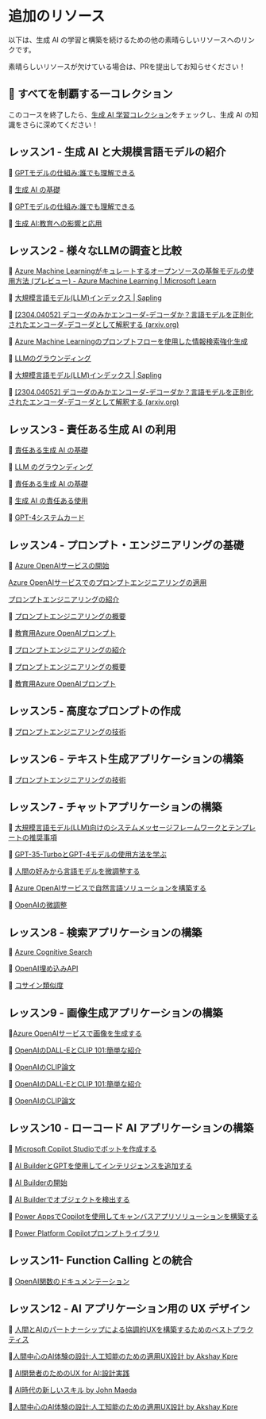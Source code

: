 # 追加のリソース  

以下は、生成 AI の学習と構築を続けるための他の素晴らしいリソースへのリンクです。

素晴らしいリソースが欠けている場合は、PRを提出してお知らせください！

## 🧠 すべてを制覇する一コレクション

このコースを終了したら、[生成 AI 学習コレクション](https://aka.ms/genai-collection?WT.mc_id=academic-105485-yoterada)をチェックし、生成 AI の知識をさらに深めてください！

## レッスン1 - 生成 AI と大規模言語モデルの紹介

🔗 [GPTモデルの仕組み:誰でも理解できる](https://bea.stollnitz.com/blog/how-gpt-works/?WT.mc_id=academic-105485-yoterada)

🔗 [生成 AI の基礎](https://learn.microsoft.com/training/modules/fundamentals-generative-ai?&WT.mc_id=academic-105485-yoterada)

🔗 [GPTモデルの仕組み:誰でも理解できる](https://bea.stollnitz.com/blog/how-gpt-works?WT.mc_id=academic-105485-yoterada)

🔗 [生成 AI:教育への影響と応用](https://arxiv.org/abs/2305.07605?wt.mc_id=github_S-1231_webpage_reactor)

## レッスン2 - 様々なLLMの調査と比較

🔗 [Azure Machine Learningがキュレートするオープンソースの基盤モデルの使用方法 (プレビュー) - Azure Machine Learning | Microsoft Learn](https://learn.microsoft.com/azure/machine-learning/how-to-use-foundation-models?WT.mc_id=academic-105485-yoterada)

🔗 [大規模言語モデル(LLM)インデックス | Sapling](https://sapling.ai/llm/index?WT.mc_id=academic-105485-yoterada)

🔗 [[2304.04052] デコーダのみかエンコーダ-デコーダか？言語モデルを正則化されたエンコーダ-デコーダとして解釈する (arxiv.org)](https://arxiv.org/abs/2304.04052?WT.mc_id=academic-105485-yoterada)

🔗 [Azure Machine Learningのプロンプトフローを使用した情報検索強化生成](https://learn.microsoft.com/azure/machine-learning/concept-retrieval-augmented-generation?WT.mc_id=academic-105485-yoterada)

🔗 [LLMのグラウンディング](https://techcommunity.microsoft.com/t5/fasttrack-for-azure/grounding-llms/ba-p/3843857?wt.mc_id=github_S-1231_webpage_reactor)

🔗 [大規模言語モデル(LLM)インデックス | Sapling](https://sapling.ai/llm/index?wt.mc_id=github_S-1231_webpage_reactor )

🔗 [[2304.04052] デコーダのみかエンコーダ-デコーダか？言語モデルを正則化されたエンコーダ-デコーダとして解釈する (arxiv.org)](https://arxiv.org/abs/2304.04052?wt.mc_id=github_S-1231_webpage_reactor)

## レッスン3 - 責任ある生成 AI の利用

🔗 [責任ある生成 AI の基礎](https://learn.microsoft.com/training/modules/responsible-generative-ai/?&WT.mc_id=academic-105485-yoterada)

🔗 [LLM のグラウンディング](https://techcommunity.microsoft.com/t5/fasttrack-for-azure/grounding-llms/ba-p/3843857?WT.mc_id=academic-105485-yoterada)

🔗 [責任ある生成 AI の基礎](https://learn.microsoft.com/training/modules/responsible-generative-ai?WT.mc_id=academic-105485-yoterada)

🔗 [生成 AI の責任ある使用](https://learn.microsoft.com/shows/ai-show/being-responsible-with-generative-ai?WT.mc_id=academic-105485-yoterada)

🔗 [GPT-4システムカード](https://cdn.openai.com/papers/gpt-4-system-card.pdf?wt.mc_id=github_S-1231_webpage_reactor)

## レッスン4 - プロンプト・エンジニアリングの基礎

🔗 [Azure OpenAIサービスの開始](https://https://learn.microsoft.com/training/modules/get-started-openai/?&WT.mc_id=academic-105485-yoterada)

[Azure OpenAIサービスでのプロンプトエンジニアリングの適用](https://learn.microsoft.com/training/modules/apply-prompt-engineering-azure-openai/?&WT.mc_id=academic-105485-yoterada)

[プロンプトエンジニアリングの紹介](https://learn.microsoft.com/azure/ai-services/openai/concepts/prompt-engineering?&WT.mc_id=academic-105485-yoterada)

🔗 [プロンプトエンジニアリングの概要](https://learn.microsoft.com/semantic-kernel/prompt-engineering/?WT.mc_id=academic-105485-yoterada)

🔗 [教育用Azure OpenAIプロンプト](https://techcommunity.microsoft.com/t5/education-blog/azure-openai-for-education-prompts-ai-and-a-guide-from-ethan-and/ba-p/3938259?wt.mc_id=github_S-1231_webpage_reactor )

🔗 [プロンプトエンジニアリングの紹介](https://learn.microsoft.com/azure/ai-services/openai/concepts/prompt-engineering?WT.mc_id=academic-105485-yoterada)

🔗 [プロンプトエンジニアリングの概要](https://learn.microsoft.com/semantic-kernel/prompt-engineering?WT.mc_id=academic-105485-yoterada)

🔗 [教育用Azure OpenAIプロンプト](https://techcommunity.microsoft.com/t5/e1.ucation-blog/azure-openai-for-education-prompts-ai-and-a-guide-from-ethan-and/ba-p/3938259?WT.mc_id=academic-105485-yoterada)

## レッスン5 - 高度なプロンプトの作成

🔗 [プロンプトエンジニアリングの技術](https://learn.microsoft.com/azure/ai-services/openai/concepts/advanced-prompt-engineering?WT.mc_id=academic-105485-yoterada)

## レッスン6 - テキスト生成アプリケーションの構築

🔗 [プロンプトエンジニアリングの技術](https://learn.microsoft.com/azure/ai-services/openai/concepts/advanced-prompt-engineering?pivots=programming-language-chat-completions&WT.mc_id=academic-105485-yoterada)

## レッスン7 - チャットアプリケーションの構築

🔗 [大規模言語モデル(LLM)向けのシステムメッセージフレームワークとテンプレートの推奨事項](https://learn.microsoft.com/azure/ai-services/openai/concepts/system-message?WT.mc_id=academic-105485-yoterada)

🔗 [GPT-35-TurboとGPT-4モデルの使用方法を学ぶ](https://learn.microsoft.com/azure/ai-services/openai/how-to/chatgpt?&WT.mc_id=academic-105485-yoterada)

🔗 [人間の好みから言語モデルを微調整する](https://arxiv.org/pdf/1909.08593.pdf?wt.mc_id=github_S-1231_webpage_reactor)

🔗 [Azure OpenAIサービスで自然言語ソリューションを構築する](https://learn.microsoft.com/training/modules/build-language-solution-azure-openai/?WT.mc_id=academic-105485-yoterada)

🔗 [OpenAIの微調整](https://platform.openai.com/docs/guides/fine-tuning/when-to-use-fine-tuning?wt.mc_id=github_S-1231_webpage_reactor )

## レッスン8 - 検索アプリケーションの構築

🔗 [Azure Cognitive Search](https://learn.microsoft.com/training/modules/improve-search-results-vector-search?WT.mc_id=academic-105485-yoterada)

🔗 [OpenAI埋め込みAPI](https://platform.openai.com/docs/api-reference/embeddings?wt.mc_id=github_S-1231_webpage_reactor)

🔗 [コサイン類似度](https://en.wikipedia.org/wiki/Cosine_similarity?wt.mc_id=github_S-1231_webpage_reactor)

## レッスン9 - 画像生成アプリケーションの構築

🔗[Azure OpenAIサービスで画像を生成する](https://learn.microsoft.com/training/modules/generate-images-azure-openai?WT.mc_id=academic-105485-yoterada)

🔗 [OpenAIのDALL-EとCLIP 101:簡単な紹介](https://towardsdatascience.com/openais-dall-e-and-clip-101-a-brief-introduction-3a4367280d4e?wt.mc_id=github_S-1231_webpage_reactor)

🔗 [OpenAIのCLIP論文](https://arxiv.org/pdf/2103.00020.pdf?wt.mc_id=github_S-1231_webpage_reactor)

🔗 [OpenAIのDALL-EとCLIP 101:簡単な紹介](https://towardsdatascience.com/openais-dall-e-and-clip-101-a-brief-introduction-3a4367280d4e?WT.mc_id=academic-105485-yoterada)

🔗 [OpenAIのCLIP論文](https://arxiv.org/pdf/2103.00020.pdf?WT.mc_id=academic-105485-yoterada)

## レッスン10 - ローコード AI アプリケーションの構築

🔗 [Microsoft Copilot Studioでボットを作成する](https://learn.microsoft.com/training/paths/work-power-virtual-agents/?&WT.mc_id=academic-105485-yoterada)

🔗 [AI BuilderとGPTを使用してインテリジェンスを追加する](https://learn.microsoft.com/training/modules/ai-builder-text-generation?&WT.mc_id=academic-105485-yoterada)

🔗 [AI Builderの開始](https://learn.microsoft.com/training/modules/get-started-with-ai-builder?WT.mc_id=academic-105485-yoterada)

🔗 [AI Builderでオブジェクトを検出する](https://learn.microsoft.com/training/modules/get-started-with-ai-builder-object-detection?WT.mc_id=academic-105485-yoterada)

🔗 [Power AppsでCopilotを使用してキャンバスアプリソリューションを構築する](https://learn.microsoft.com/training/modules/build-canvas-app-real-estate-power-apps-copilot/?WT.mc_id=academic-105485-yoterada)

🔗 [Power Platform Copilotプロンプトライブラリ](https://pnp.github.io/powerplatform-prompts/?wt.mc_id=github_S-1231_webpage_reactor&WT.mc_id=academic-109639-somelezediko)

## レッスン11- Function Calling との統合

🔗 [OpenAI関数のドキュメンテーション](https://learn.microsoft.com/azure/ai-services/openai/how-to/function-calling?WT.mc_id=academic-105485-yoterada)

## レッスン12 - AI アプリケーション用の UX デザイン

🔗 [人間とAIのパートナーシップによる協調的UXを構築するためのベストプラクティス](https://learn.microsoft.com/community/content/best-practices-ai-ux?WT.mc_id=academic-105485-yoterada)

🔗[人間中心のAI体験の設計:人工知能のための適用UX設計 by Akshay Kpre](https://www.linkedin.com/learning/ux-for-ai-design-practices-for-ai-developers?wt.mc_id=github_S-1231_webpage_reactor)

🔗 [AI開発者のためのUX for AI:設計実践](https://www.youtube.com/watch?wt.mc_id=github_S-1231_webpage_reactor&v=Lkbkd_hkDLY)

🔗 [AI時代の新しいスキル by John Maeda](https://www.amazon.com/Designing-Human-Centric-Experiences-Artificial-Intelligence/dp/1484280873?wt.mc_id=github_S-1231_webpage_reactor)

🔗[人間中心のAI体験の設計:人工知能のための適用UX設計 by Akshay Kpre](https://www.amazon.com/Designing-Human-Centric-Experiences-Artificial-Intelligence/dp/1484280873?WT.mc_id=academic-105485-yoterada)
